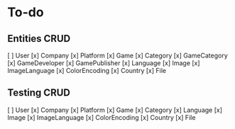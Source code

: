 # To-do

## Entities CRUD

[ ] User
[x] Company
[x] Platform
[x] Game
[x] Category
[x] GameCategory
[x] GameDeveloper
[x] GamePublisher
[x] Language
[x] Image
[x] ImageLanguage
[x] ColorEncoding
[x] Country
[x] File

## Testing CRUD

[ ] User
[x] Company
[x] Platform
[x] Game
[x] Category
[x] Language
[x] Image
[x] ImageLanguage
[x] ColorEncoding
[x] Country
[x] File
